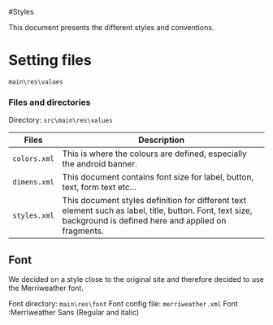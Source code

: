 #Styles

This document presents the different styles and conventions.

# Setting files
`main\res\values`

### Files and directories
Directory: `src\main\res\values`

| Files |Description|
|---|---|
|`colors.xml`|This is where the colours are defined, especially the android banner.|
|`dimens.xml`|This document contains font size for label, button, text, form text etc...|
|`styles.xml`|This document styles definition for different text element such as label, title, button. Font, text size, background is defined here and applied on fragments.|

## Font

We decided on a style close to the original site and therefore decided to use the Merriweather font.

Font directory: `main\res\font`
Font config file: `merriweather.xml`
Font :Merriweather Sans (Regular and italic)
